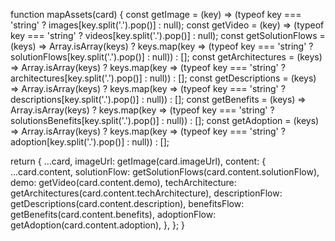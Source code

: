 function mapAssets(card) {
  const getImage = (key) => (typeof key === 'string' ? images[key.split('.').pop()] : null);
  const getVideo = (key) => (typeof key === 'string' ? videos[key.split('.').pop()] : null);
  const getSolutionFlows = (keys) => Array.isArray(keys) ? keys.map(key => (typeof key === 'string' ? solutionFlows[key.split('.').pop()] : null)) : [];
  const getArchitectures = (keys) => Array.isArray(keys) ? keys.map(key => (typeof key === 'string' ? architectures[key.split('.').pop()] : null)) : [];
  const getDescriptions = (keys) => Array.isArray(keys) ? keys.map(key => (typeof key === 'string' ? descriptions[key.split('.').pop()] : null)) : [];
  const getBenefits = (keys) => Array.isArray(keys) ? keys.map(key => (typeof key === 'string' ? solutionsBenefits[key.split('.').pop()] : null)) : [];
  const getAdoption = (keys) => Array.isArray(keys) ? keys.map(key => (typeof key === 'string' ? adoption[key.split('.').pop()] : null)) : [];

  return {
    ...card,
    imageUrl: getImage(card.imageUrl),
    content: {
      ...card.content,
      solutionFlow: getSolutionFlows(card.content.solutionFlow),
      demo: getVideo(card.content.demo),
      techArchitecture: getArchitectures(card.content.techArchitecture),
      descriptionFlow: getDescriptions(card.content.description),
      benefitsFlow: getBenefits(card.content.benefits),
      adoptionFlow: getAdoption(card.content.adoption),
    },
  };
}
